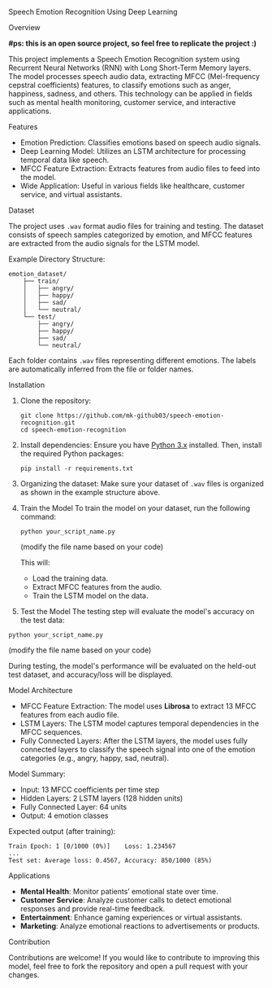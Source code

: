  Speech Emotion Recognition Using Deep Learning

Overview

**#ps: this is an open source project, so feel free to replicate the project :)**

This project implements a Speech Emotion Recognition system using Recurrent Neural Networks (RNN) with Long Short-Term Memory layers. The model processes speech audio data, extracting MFCC (Mel-frequency cepstral coefficients) features, to classify emotions such as anger, happiness, sadness, and others. This technology can be applied in fields such as mental health monitoring, customer service, and interactive applications.

Features

- Emotion Prediction: Classifies emotions based on speech audio signals.
- Deep Learning Model: Utilizes an LSTM architecture for processing temporal data like speech.
- MFCC Feature Extraction: Extracts features from audio files to feed into the model.
- Wide Application: Useful in various fields like healthcare, customer service, and virtual assistants.

Dataset

The project uses `.wav` format audio files for training and testing. The dataset consists of speech samples categorized by emotion, and MFCC features are extracted from the audio signals for the LSTM model.

Example Directory Structure:
```
emotion_dataset/
    ├── train/
    │   ├── angry/
    │   ├── happy/
    │   ├── sad/
    │   └── neutral/
    └── test/
        ├── angry/
        ├── happy/
        ├── sad/
        └── neutral/
```

Each folder contains `.wav` files representing different emotions. The labels are automatically inferred from the file or folder names.

Installation

1. Clone the repository:
   ```
   git clone https://github.com/mk-github03/speech-emotion-recognition.git
   cd speech-emotion-recognition
   ```

2. Install dependencies:
   Ensure you have [Python 3.x](https://www.python.org/downloads/) installed. Then, install the required Python packages:
   ```
   pip install -r requirements.txt
   ```

   

3. Organizing the dataset:
   Make sure your dataset of `.wav` files is organized as shown in the example structure above.



1. Train the Model
   To train the model on your dataset, run the following command:
   ```
   python your_script_name.py
   ```
   (modify the file name based on your code)
   
   This will:
   - Load the training data.
   - Extract MFCC features from the audio.
   - Train the LSTM model on the data.

 2. Test the Model
   The testing step will evaluate the model's accuracy on the test data:
   ```
   python your_script_name.py
   ```
 (modify the file name based on your code)
 
   During testing, the model's performance will be evaluated on the held-out test dataset, and accuracy/loss will be displayed.

 Model Architecture

- MFCC Feature Extraction: The model uses **Librosa** to extract 13 MFCC features from each audio file.
- LSTM Layers: The LSTM model captures temporal dependencies in the MFCC sequences.
- Fully Connected Layers: After the LSTM layers, the model uses fully connected layers to classify the speech signal into one of the emotion categories (e.g., angry, happy, sad, neutral).

 Model Summary:
- Input: 13 MFCC coefficients per time step
- Hidden Layers: 2 LSTM layers (128 hidden units)
- Fully Connected Layer: 64 units
- Output: 4 emotion classes



Expected output (after training):
```
Train Epoch: 1 [0/1000 (0%)]    Loss: 1.234567
...
Test set: Average loss: 0.4567, Accuracy: 850/1000 (85%)
```

 Applications

- **Mental Health**: Monitor patients’ emotional state over time.
- **Customer Service**: Analyze customer calls to detect emotional responses and provide real-time feedback.
- **Entertainment**: Enhance gaming experiences or virtual assistants.
- **Marketing**: Analyze emotional reactions to advertisements or products.

Contribution

Contributions are welcome! If you would like to contribute to improving this model, feel free to fork the repository and open a pull request with your changes.

